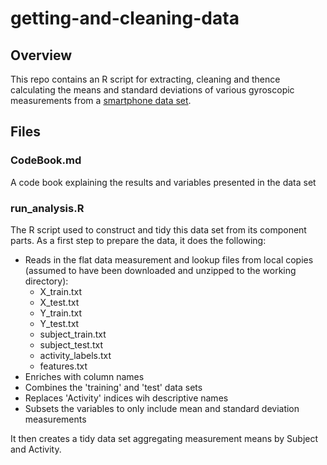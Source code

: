 # getting-and-cleaning-data

Overview
--------
This repo contains an R script for extracting, cleaning and thence calculating the means and standard deviations of various gyroscopic measurements from a [smartphone data set](https://d396qusza40orc.cloudfront.net/getdata%2Fprojectfiles%2FUCI%20HAR%20Dataset.zip ).

Files
-----
### CodeBook.md
A code book explaining the results and variables presented in the data set
### run_analysis.R
The R script used to construct and tidy this data set from its component parts. As a first step to prepare the data, it does the following:
* Reads in the flat data measurement and lookup files from local copies (assumed to have been downloaded and unzipped to the working directory):
    * X_train.txt
    * X_test.txt
    * Y_train.txt
    * Y_test.txt
    * subject_train.txt
    * subject_test.txt
    * activity_labels.txt
    * features.txt
* Enriches with column names
* Combines the 'training' and 'test' data sets
* Replaces 'Activity' indices wih descriptive names
* Subsets the variables to only include mean and standard deviation measurements

It then creates a tidy data set aggregating measurement means by Subject and Activity.
